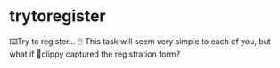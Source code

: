 # trytoregister
⌨️Try to register... 🖱️ This task will seem very simple to each of you, but what if 📎clippy captured the registration form?
